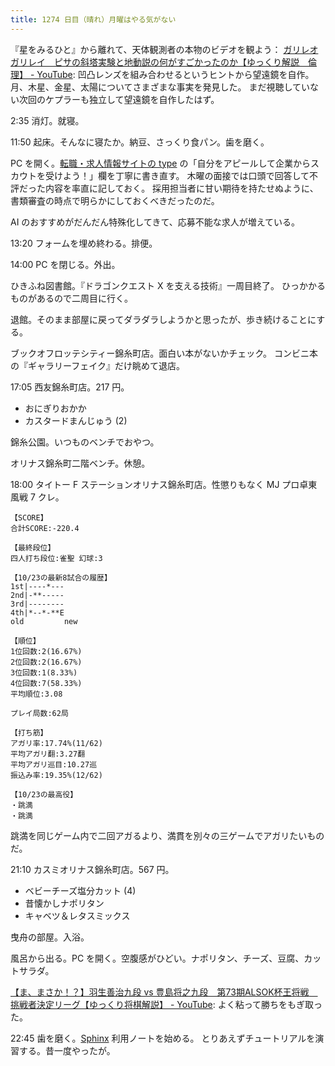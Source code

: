 ```yaml
---
title: 1274 日目（晴れ）月曜はやる気がない
---
```


『星をみるひと』から離れて、天体観測者の本物のビデオを観よう：
[ガリレオガリレイ　ピサの斜塔実験と地動説の何がすごかったのか【ゆっくり解説　倫理】 - YouTube](https://www.youtube.com/watch?v=KGOYWEpXCbs):
凹凸レンズを組み合わせるというヒントから望遠鏡を自作。
月、木星、金星、太陽についてさまざまな事実を発見した。
まだ視聴していない次回のケプラーも独立して望遠鏡を自作したはず。

2:35 消灯。就寝。

11:50 起床。そんなに寝たか。納豆、さっくり食パン。歯を磨く。

PC を開く。[転職・求人情報サイトの type](https://type.jp/) の「自分をアピールして企業からスカウトを受けよう！」欄を丁寧に書き直す。
木曜の面接では口頭で回答して不評だった内容を率直に記しておく。
採用担当者に甘い期待を持たせぬように、書類審査の時点で明らかにしておくべきだったのだ。

AI のおすすめがだんだん特殊化してきて、応募不能な求人が増えている。

13:20 フォームを埋め終わる。排便。

14:00 PC を閉じる。外出。

ひきふね図書館。『ドラゴンクエスト X を支える技術』一周目終了。
ひっかかるものがあるので二周目に行く。

退館。そのまま部屋に戻ってダラダラしようかと思ったが、歩き続けることにする。

ブックオフロッテシティー錦糸町店。面白い本がないかチェック。
コンビニ本の『ギャラリーフェイク』だけ眺めて退店。

17:05 西友錦糸町店。217 円。

* おにぎりおかか
* カスタードまんじゅう (2)

錦糸公園。いつものベンチでおやつ。

オリナス錦糸町二階ベンチ。休憩。

18:00 タイトー F ステーションオリナス錦糸町店。性懲りもなく MJ プロ卓東風戦 7 クレ。

```text
【SCORE】
合計SCORE:-220.4

【最終段位】
四人打ち段位:雀聖 幻球:3

【10/23の最新8試合の履歴】
1st|----*---
2nd|-**-----
3rd|--------
4th|*--*-**E
old         new

【順位】
1位回数:2(16.67%)
2位回数:2(16.67%)
3位回数:1(8.33%)
4位回数:7(58.33%)
平均順位:3.08

プレイ局数:62局

【打ち筋】
アガリ率:17.74%(11/62)
平均アガリ翻:3.27翻
平均アガリ巡目:10.27巡
振込み率:19.35%(12/62)

【10/23の最高役】
・跳満
・跳満
```

跳満を同じゲーム内で二回アガるより、満貫を別々の三ゲームでアガリたいものだ。

21:10 カスミオリナス錦糸町店。567 円。

* ベビーチーズ塩分カット (4)
* 昔懐かしナポリタン
* キャベツ＆レタスミックス

曳舟の部屋。入浴。

風呂から出る。PC を開く。空腹感がひどい。ナポリタン、チーズ、豆腐、カットサラダ。

[【ま、まさか！？】羽生善治九段 vs 豊島将之九段　第73期ALSOK杯王将戦　挑戦者決定リーグ【ゆっくり将棋解説】 - YouTube](https://www.youtube.com/watch?v=7jnTAn5mk8Y):
よく粘って勝ちをもぎ取った。

22:45 歯を磨く。[Sphinx](https://www.sphinx-doc.org/en/master/) 利用ノートを始める。
とりあえずチュートリアルを演習する。昔一度やったが。
